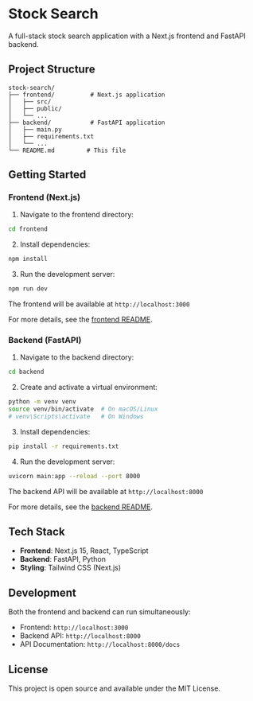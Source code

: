 # Stock Search

A full-stack stock search application with a Next.js frontend and FastAPI backend.

## Project Structure

```
stock-search/
├── frontend/          # Next.js application
│   ├── src/
│   ├── public/
│   └── ...
├── backend/           # FastAPI application
│   ├── main.py
│   ├── requirements.txt
│   └── ...
└── README.md         # This file
```

## Getting Started

### Frontend (Next.js)

1. Navigate to the frontend directory:
```bash
cd frontend
```

2. Install dependencies:
```bash
npm install
```

3. Run the development server:
```bash
npm run dev
```

The frontend will be available at `http://localhost:3000`

For more details, see the [frontend README](./frontend/README.md).

### Backend (FastAPI)

1. Navigate to the backend directory:
```bash
cd backend
```

2. Create and activate a virtual environment:
```bash
python -m venv venv
source venv/bin/activate  # On macOS/Linux
# venv\Scripts\activate   # On Windows
```

3. Install dependencies:
```bash
pip install -r requirements.txt
```

4. Run the development server:
```bash
uvicorn main:app --reload --port 8000
```

The backend API will be available at `http://localhost:8000`

For more details, see the [backend README](./backend/README.md).

## Tech Stack

- **Frontend**: Next.js 15, React, TypeScript
- **Backend**: FastAPI, Python
- **Styling**: Tailwind CSS (Next.js)

## Development

Both the frontend and backend can run simultaneously:
- Frontend: `http://localhost:3000`
- Backend API: `http://localhost:8000`
- API Documentation: `http://localhost:8000/docs`

## License

This project is open source and available under the MIT License.
